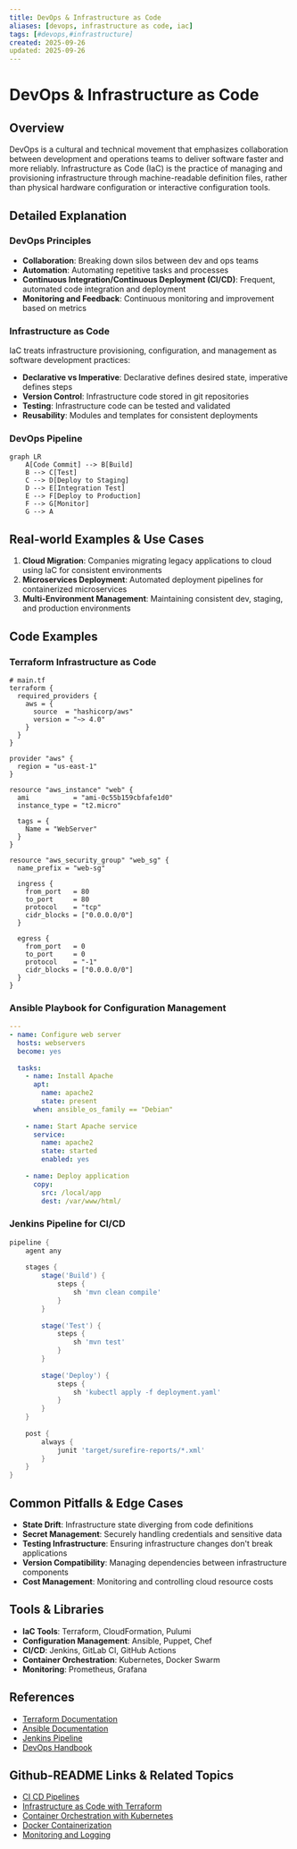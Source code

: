 ```yaml
---
title: DevOps & Infrastructure as Code
aliases: [devops, infrastructure as code, iac]
tags: [#devops,#infrastructure]
created: 2025-09-26
updated: 2025-09-26
---
```


# DevOps & Infrastructure as Code

## Overview

DevOps is a cultural and technical movement that emphasizes collaboration between development and operations teams to deliver software faster and more reliably. Infrastructure as Code (IaC) is the practice of managing and provisioning infrastructure through machine-readable definition files, rather than physical hardware configuration or interactive configuration tools.

## Detailed Explanation

### DevOps Principles

- **Collaboration**: Breaking down silos between dev and ops teams
- **Automation**: Automating repetitive tasks and processes
- **Continuous Integration/Continuous Deployment (CI/CD)**: Frequent, automated code integration and deployment
- **Monitoring and Feedback**: Continuous monitoring and improvement based on metrics

### Infrastructure as Code

IaC treats infrastructure provisioning, configuration, and management as software development practices:

- **Declarative vs Imperative**: Declarative defines desired state, imperative defines steps
- **Version Control**: Infrastructure code stored in git repositories
- **Testing**: Infrastructure code can be tested and validated
- **Reusability**: Modules and templates for consistent deployments

### DevOps Pipeline

```mermaid
graph LR
    A[Code Commit] --> B[Build]
    B --> C[Test]
    C --> D[Deploy to Staging]
    D --> E[Integration Test]
    E --> F[Deploy to Production]
    F --> G[Monitor]
    G --> A
```

## Real-world Examples & Use Cases

1. **Cloud Migration**: Companies migrating legacy applications to cloud using IaC for consistent environments
2. **Microservices Deployment**: Automated deployment pipelines for containerized microservices
3. **Multi-Environment Management**: Maintaining consistent dev, staging, and production environments

## Code Examples

### Terraform Infrastructure as Code

```hcl
# main.tf
terraform {
  required_providers {
    aws = {
      source  = "hashicorp/aws"
      version = "~> 4.0"
    }
  }
}

provider "aws" {
  region = "us-east-1"
}

resource "aws_instance" "web" {
  ami           = "ami-0c55b159cbfafe1d0"
  instance_type = "t2.micro"
  
  tags = {
    Name = "WebServer"
  }
}

resource "aws_security_group" "web_sg" {
  name_prefix = "web-sg"
  
  ingress {
    from_port   = 80
    to_port     = 80
    protocol    = "tcp"
    cidr_blocks = ["0.0.0.0/0"]
  }
  
  egress {
    from_port   = 0
    to_port     = 0
    protocol    = "-1"
    cidr_blocks = ["0.0.0.0/0"]
  }
}
```

### Ansible Playbook for Configuration Management

```yaml
---
- name: Configure web server
  hosts: webservers
  become: yes
  
  tasks:
    - name: Install Apache
      apt:
        name: apache2
        state: present
      when: ansible_os_family == "Debian"
    
    - name: Start Apache service
      service:
        name: apache2
        state: started
        enabled: yes
    
    - name: Deploy application
      copy:
        src: /local/app
        dest: /var/www/html/
```

### Jenkins Pipeline for CI/CD

```groovy
pipeline {
    agent any
    
    stages {
        stage('Build') {
            steps {
                sh 'mvn clean compile'
            }
        }
        
        stage('Test') {
            steps {
                sh 'mvn test'
            }
        }
        
        stage('Deploy') {
            steps {
                sh 'kubectl apply -f deployment.yaml'
            }
        }
    }
    
    post {
        always {
            junit 'target/surefire-reports/*.xml'
        }
    }
}
```

## Common Pitfalls & Edge Cases

- **State Drift**: Infrastructure state diverging from code definitions
- **Secret Management**: Securely handling credentials and sensitive data
- **Testing Infrastructure**: Ensuring infrastructure changes don't break applications
- **Version Compatibility**: Managing dependencies between infrastructure components
- **Cost Management**: Monitoring and controlling cloud resource costs

## Tools & Libraries

- **IaC Tools**: Terraform, CloudFormation, Pulumi
- **Configuration Management**: Ansible, Puppet, Chef
- **CI/CD**: Jenkins, GitLab CI, GitHub Actions
- **Container Orchestration**: Kubernetes, Docker Swarm
- **Monitoring**: Prometheus, Grafana

## References

- [Terraform Documentation](https://www.terraform.io/docs)
- [Ansible Documentation](https://docs.ansible.com/)
- [Jenkins Pipeline](https://www.jenkins.io/doc/book/pipeline/)
- [DevOps Handbook](https://itrevolution.com/book/the-devops-handbook/)

## Github-README Links & Related Topics

- [CI CD Pipelines](ci-cd-pipelines/)
- [Infrastructure as Code with Terraform](infrastructure-as-code-with-terraform/)
- [Container Orchestration with Kubernetes](container-orchestration-with-kubernetes/)
- [Docker Containerization](docker-containerization/)
- [Monitoring and Logging](monitoring-and-logging/)
